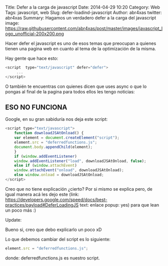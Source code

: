 Title: Defer a la carga de javascript
Date: 2014-04-29 10:20
Category: Web
Tags: javascript, web
Slug: defer-loadind-javascript
Author: abr4xas
twitter: abr4xas
Summary: Hagamos un verdadero defer a la carga del javascript
image: https://raw.githubusercontent.com/abr4xas/post/master/images/javascript_logo_unofficial-200x200.png

Hacer defer el javascript es uno de esos temas que preocupan a quienes tienen una pagina web en cuanto al tema de la optimización de la misma.

Hay gente que hace esto: 
```javascript
<script  type="text/javascript" defer="defer">
     ...
</script>
```     
O también te encuentras con quienes dicen que uses async o que lo pongas al final de la pagina para todos ellos les tengo noticias:

## ESO NO FUNCIONA
Google, en su gran sabiduría nos deja este script:
```javascript
<script type="text/javascript">
    function downloadJSAtOnload() {
    var element = document.createElement("script");
    element.src = "deferredfunctions.js";
    document.body.appendChild(element);
    }
    if (window.addEventListener)
    window.addEventListener("load", downloadJSAtOnload, false);
    else if (window.attachEvent)
    window.attachEvent("onload", downloadJSAtOnload);
    else window.onload = downloadJSAtOnload;
</script>
```

Creo que no tiene explicación ¿cierto? Por si mismo se explica pero, de igual manera acá les dejo este (link: https://developers.google.com/speed/docs/best-practices/payload#DeferLoadingJS text: enlace popup: yes) para que lean un poco más :)

Update:

Bueno si, creo que debo explicarlo un poco xD

Lo que debemos cambiar del script es lo siguiente:

```javascript
element.src = "deferredfunctions.js";
```

donde: deferredfunctions.js es nuestro script.